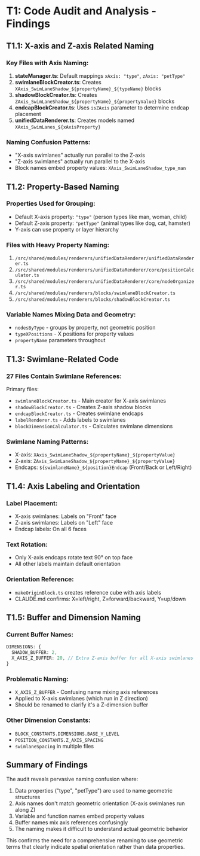 # T1: Code Audit and Analysis - Findings

## T1.1: X-axis and Z-axis Related Naming

### Key Files with Axis Naming:
1. **stateManager.ts**: Default mappings `xAxis: "type"`, `zAxis: "petType"`
2. **swimlaneBlockCreator.ts**: Creates `XAxis_SwimLaneShadow_${propertyName}_${typeName}` blocks
3. **shadowBlockCreator.ts**: Creates `ZAxis_SwimLaneShadow_${propertyName}_${propertyValue}` blocks
4. **endcapBlockCreator.ts**: Uses `isZAxis` parameter to determine endcap placement
5. **unifiedDataRenderer.ts**: Creates models named `XAxis_SwimLanes_${xAxisProperty}`

### Naming Confusion Patterns:
- "X-axis swimlanes" actually run parallel to the Z-axis
- "Z-axis swimlanes" actually run parallel to the X-axis
- Block names embed property values: `XAxis_SwimLaneShadow_type_man`

## T1.2: Property-Based Naming

### Properties Used for Grouping:
- Default X-axis property: `"type"` (person types like man, woman, child)
- Default Z-axis property: `"petType"` (animal types like dog, cat, hamster)
- Y-axis can use property or layer hierarchy

### Files with Heavy Property Naming:
1. `/src/shared/modules/renderers/unifiedDataRenderer/unifiedDataRenderer.ts`
2. `/src/shared/modules/renderers/unifiedDataRenderer/core/positionCalculator.ts`
3. `/src/shared/modules/renderers/unifiedDataRenderer/core/nodeOrganizer.ts`
4. `/src/shared/modules/renderers/blocks/swimlaneBlockCreator.ts`
5. `/src/shared/modules/renderers/blocks/shadowBlockCreator.ts`

### Variable Names Mixing Data and Geometry:
- `nodesByType` - groups by property, not geometric position
- `typeXPositions` - X positions for property values
- `propertyName` parameters throughout

## T1.3: Swimlane-Related Code

### 27 Files Contain Swimlane References:
Primary files:
- `swimlaneBlockCreator.ts` - Main creator for X-axis swimlanes
- `shadowBlockCreator.ts` - Creates Z-axis shadow blocks
- `endcapBlockCreator.ts` - Creates swimlane endcaps
- `labelRenderer.ts` - Adds labels to swimlanes
- `blockDimensionCalculator.ts` - Calculates swimlane dimensions

### Swimlane Naming Patterns:
- X-axis: `XAxis_SwimLaneShadow_${propertyName}_${propertyValue}`
- Z-axis: `ZAxis_SwimLaneShadow_${propertyName}_${propertyValue}`
- Endcaps: `${swimlaneName}_${position}Endcap` (Front/Back or Left/Right)

## T1.4: Axis Labeling and Orientation

### Label Placement:
- X-axis swimlanes: Labels on "Front" face
- Z-axis swimlanes: Labels on "Left" face
- Endcap labels: On all 6 faces

### Text Rotation:
- Only X-axis endcaps rotate text 90° on top face
- All other labels maintain default orientation

### Orientation Reference:
- `makeOriginBlock.ts` creates reference cube with axis labels
- CLAUDE.md confirms: X=left/right, Z=forward/backward, Y=up/down

## T1.5: Buffer and Dimension Naming

### Current Buffer Names:
```typescript
DIMENSIONS: {
  SHADOW_BUFFER: 2,
  X_AXIS_Z_BUFFER: 20, // Extra Z-axis buffer for all X-axis swimlanes
}
```

### Problematic Naming:
- `X_AXIS_Z_BUFFER` - Confusing name mixing axis references
- Applied to X-axis swimlanes (which run in Z direction)
- Should be renamed to clarify it's a Z-dimension buffer

### Other Dimension Constants:
- `BLOCK_CONSTANTS.DIMENSIONS.BASE_Y_LEVEL`
- `POSITION_CONSTANTS.Z_AXIS_SPACING`
- `swimlaneSpacing` in multiple files

## Summary of Findings

The audit reveals pervasive naming confusion where:
1. Data properties ("type", "petType") are used to name geometric structures
2. Axis names don't match geometric orientation (X-axis swimlanes run along Z)
3. Variable and function names embed property values
4. Buffer names mix axis references confusingly
5. The naming makes it difficult to understand actual geometric behavior

This confirms the need for a comprehensive renaming to use geometric terms that clearly indicate spatial orientation rather than data properties.